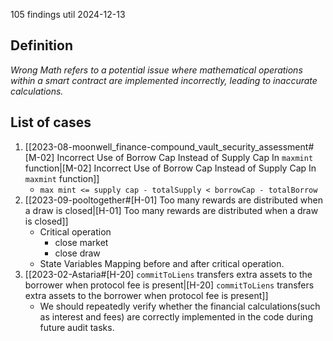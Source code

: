 105 findings util 2024-12-13

## Definition
*Wrong Math refers to a potential issue where mathematical operations within a smart contract are implemented incorrectly, leading to inaccurate calculations.*
## List of cases
1. [[2023-08-moonwell_finance-compound_vault_security_assessment#[M-02] Incorrect Use of Borrow Cap Instead of Supply Cap In `maxmint` function|[M-02] Incorrect Use of Borrow Cap Instead of Supply Cap In `maxmint` function]]
	- `max mint <= supply cap - totalSupply < borrowCap - totalBorrow`
2. [[2023-09-pooltogether#[H-01] Too many rewards are distributed when a draw is closed|[H-01] Too many rewards are distributed when a draw is closed]]
	- Critical operation
		- close market
		- close draw
	- State Variables Mapping before and after critical operation.
3. [[2023-02-Astaria#[H-20] `commitToLiens` transfers extra assets to the borrower when protocol fee is present|[H-20] `commitToLiens` transfers extra assets to the borrower when protocol fee is present]]
	- We should repeatedly verify whether the financial calculations(such as interest and fees) are correctly implemented in the code during future audit tasks.